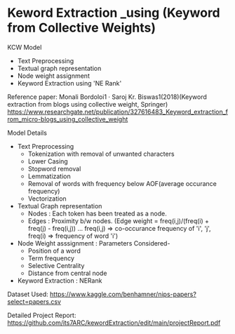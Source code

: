 # Keword Extraction _using (Keyword from Collective Weights)
KCW Model
- Text Preprocessing
- Textual graph representation
- Node weight assignment 
- Keyword Extraction using 'NE Rank'

Reference paper: Monali Bordoloi1 · Saroj Kr. Biswas1(2018)(Keyword extraction from blogs using collective weight, Springer)
https://www.researchgate.net/publication/327616483_Keyword_extraction_from_micro-blogs_using_collective_weight

Model Details
 - Text Preprocessing
   - Tokenization with removal of unwanted characters
   - Lower Casing
   - Stopword removal
   - Lemmatization
   - Removal of words with frequency below AOF(average occurance frequency)
   - Vectorization
 - Textual Graph representation
   - Nodes : Each token has been treated as a node.
   - Edges : Proximity b/w nodes. (Edge weight = freq(i,j)/(freq(i) + freq(j) - freq(i,j)) ... freq(i,j) => co-occurance frequency of 'i', 'j', freq(i) => frequency of word 'i')
 - Node Weight asssignment : Parameters Considered-
   - Position of a word
   - Term frequency
   - Selective Centrality
   - Distance from central node
 - Keyword Extraction : NERank

Dataset Used: https://www.kaggle.com/benhamner/nips-papers?select=papers.csv

Detailed Project Report: https://github.com/its7ARC/kewordExtraction/edit/main/projectReport.pdf
